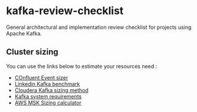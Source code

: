 # kafka-review-checklist

General architectural and implementation review checklist for projects using Apache Kafka.

## Cluster sizing

You can use the links below to estimate your resources need :

* [COnfluent Event sizer](https://eventsizer.io/)
* [Linkedin Kafka benchmark](https://engineering.linkedin.com/kafka/benchmarking-apache-kafka-2-million-writes-second-three-cheap-machines)
* [Cloudera Kafka sizing method](https://www.cloudera.com/documentation/enterprise/latest/topics/kafka_performance_cluster_sizing.html)
* [Kafka system requirements](https://docs.confluent.io/current/installation/system-requirements.html)
* [AWS MSK Sizing calculator](https://amazonmsk.s3.amazonaws.com/MSK_Sizing_Pricing.xlsx)